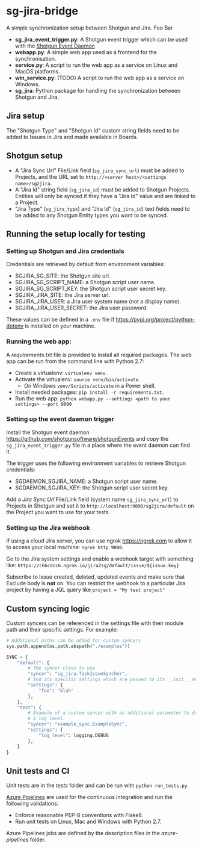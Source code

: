 # sg-jira-bridge

A simple synchronization setup between Shotgun and Jira. Foo Bar


-  **sg_jira_event_trigger.py**: A Shotgun event trigger which can be used with the [Shotgun Event Daemon](https://github.com/shotgunsoftware/shotgunEvents)
- **webapp.py**: A simple web app used as a frontend for the synchronisation.
- **service.py**: A script to run the web app as a service on Linux and MacOS platforms.
- **win_service.py**:  (TODO) A script to run the web app as a service on Windows.
- **sg_jira**: Python package for handling the synchronization between Shotgun and Jira.


## Jira setup

The "Shotgun Type" and "Shotgun Id" custom string fields need to be added to Issues in Jira
and made available in Boards. 

## Shotgun setup
- A "Jira Sync Url" File/Link field (`sg_jira_sync_url`) must be added to Projects, and the URL set to `http://<server host>/<settings name>/sg2jira`.
- A "Jira Id" string field (`sg_jira_id`) must be added to Shotgun Projects. Entities will only be synced if they have a "Jira Id" value and are linked to a Project.
- "Jira Type" (`sg_jira_type`) and "Jira Id" (`sg_jira_id`) text fields need to be added to any Shotgun Entity types you want to be synced.

## Running the setup locally for testing
 
 ### Setting up Shotgun and Jira credentials
 
 Credentials are retrieved by default from environment variables:
 - SGJIRA_SG_SITE: the Shotgun site url.
 - SGJIRA_SG_SCRIPT_NAME: a Shotgun script user name.
 - SGJIRA_SG_SCRIPT_KEY: the Shotgun script user secret key.
 - SGJIRA_JIRA_SITE: the Jira server url.
 - SGJIRA_JIRA_USER: a Jira user system name (not a display name).
 - SGJIRA_JIRA_USER_SECRET: the Jira user password.
 
 These values can be defined in a `.env` file if https://pypi.org/project/python-dotenv is installed on your machine. 
 
 ### Running the web app:
 A _requirements.txt_ file is provided to install all required packages. 
 The web app can be run from the command line with Python 2.7:
 - Create a virtualenv: `virtualenv venv`.
 - Activate the virtualenv: `source venv/bin/activate`.
   - On Windows `venv/Scripts/activate` in a Power shell.
- Install needed packages: `pip install -r requirements.txt`.
- Run the web app: `python webapp.py --settings <path to your settings> --port 9090`

### Setting up the event daemon trigger
Install the Shotgun event daemon https://github.com/shotgunsoftware/shotgunEvents and copy
the  `sg_jira_event_trigger.py` file in a place where the event daemon can find it.

The trigger uses the following environment variables to retrieve Shotgun credentials:
- SGDAEMON_SGJIRA_NAME: a Shotgun script user name.
- SGDAEMON_SGJIRA_KEY: the Shotgun script user secret key.

Add a _Jira Sync Url_ File/Link field (system name `sg_jira_sync_url`) to Projects in Shotgun and set it to `http://localhost:9090/sg2jira/default`
on the Project you want to use for your tests.

### Setting up the Jira webhook

If using a cloud Jira server, you can use ngrok https://ngrok.com to allow it to access your
local machine: `ngrok http 9090`.

Go to the Jira system settings and enable a webhook target with something like: `https://c66cdcc6.ngrok.io/jira2sg/default/issue/${issue.key}`

Subscribe to Issue created, deleted, updated events and make sure that Exclude body is **not** on.
You can restrict the webhook to a particular Jira project by having a JQL query like `project = "My test project"`

## Custom syncing logic

Custom syncers can be referenced in the settings file with their module path and their specific
settings.
For example:
```python
# Additional paths can be added for custom syncers
sys.path.append(os.path.abspath("./examples"))

SYNC = {
    "default": {
        # The syncer class to use
        "syncer": "sg_jira.TaskIssueSyncher",
        # And its specific settings which are passed to its __init__ method
        "settings": {
            "foo": "blah"
        },
    },
    "test": {
        # Example of a custom syncer with an additional parameter to define
        # a log level.
        "syncer": "example_sync.ExampleSync",
        "settings": {
            "log_level": logging.DEBUG
        },
    }
}
```

## Unit tests and CI
Unit tests are in the _tests_ folder and can be run with `python run_tests.py`.

[Azure Pipelines](https://github.com/marketplace/azure-pipelines) are used for the continuous integration and run the following validations:
- Enforce reasonable PEP-8 conventions with Flake8.
- Run unit tests on Linux, Mac and Windows with Python 2.7.

Azure Pipelines jobs are defined by the description files in the _azure-pipelines_ folder.

